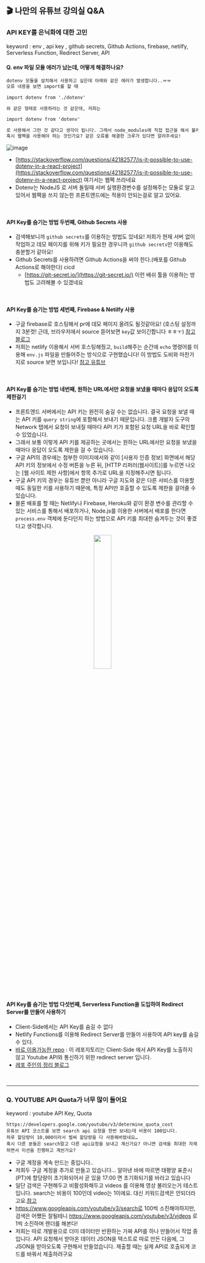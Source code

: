 ## 🎬 나만의 유튜브 강의실 Q&A
### API KEY를 은닉화에 대한 고민
keyword : env , api key , github secrets, Github Actions, firebase, netilfy, Serverless Function, Redirect Server, API

#### Q. env 파일 모듈 에러가 났는데, 어떻게 해결하나요?

```markdown
dotenv 모듈을 설치해서 사용하고 싶은데 아래와 같은 에러가 발생합니다..ㅠㅠ
오류 내용을 보면 import를 할 때 

import dotenv from './dotenv' 

와 같은 형태로 사용하라는 것 같은데, 저희는 

import dotenv from 'dotenv'

로 사용해서 그런 것 같다고 생각이 됩니다. 그래서 node_modules에 직접 접근을 해서 불러오기를 시도했지만 실패했습니다...
혹시 웹팩을 사용해야 하는 것인가요? 같은 오류를 해결한 크루가 있다면 알려주세요!
```
![image](https://user-images.githubusercontent.com/59258239/110398682-ac1ec400-80b7-11eb-9c2f-ef587a33f3b6.png)


- [https://stackoverflow.com/questions/42182577/is-it-possible-to-use-dotenv-in-a-react-project](https://stackoverflow.com/questions/42182577/is-it-possible-to-use-dotenv-in-a-react-project) 여기서는 웹팩 쓰라네요
- Dotenv는 NodeJS 로 서버 돌릴때 서버 실행환경변수를 설정해주는 모듈로 알고 있어서 웹팩을 쓰지 않는한 프론트엔드에는 적용이 안되는걸로 알고 있어요.

<br />

#### API Key를 숨기는 방법 두번째, Github Secrets 사용

- 검색해보니까 `github secrets`를 이용하는 방법도 있네요! 저희가 현재 서버 없이 작업하고 데모 페이지를 위해 키가 필요한 경우니까 `github secrets`만 이용해도 충분할거 같아요!
- Github Secrets를 사용하려면 Github Actions을 써야 한다.(배포를 Github Actions로 해야한다) cicd
    - [https://git-secret.io/](https://git-secret.io/) 이런 배쉬 툴을 이용하는 방법도 고려해볼 수 있겠네요

<br />

#### API Key를 숨기는 방법 세번째, Firebase & Netilfy 사용

- 구글 firebase로 호스팅해서 pr에 데모 페이지 올려도 될것같아요! (호스팅 설정까지 3분컷! 근데, 브라우저에서 source 뜯어보면 `key`값 보이긴합니다 ㅎㅎㅜ) [참고 블로그](https://zereight.tistory.com/827)
- 저희는 netlify 이용해서 서버 호스팅해줬고, `build`해주는 순간에 `echo` 명령어를 이용해 `env.js` 파일을 만들어주는 방식으로 구현했습니다! 이 방법도 도비와 마찬가지로 source 보면 보입니다! [참고 유튜브](https://youtu.be/2J3xbMkH2K4)

<br />

#### API Key를 숨기는 방법 네번째, 원하는 URL에서만 요청을 보냈을 때마다 응답이 오도록 제한걸기
- 프론트엔드 서버에서는 API 키는 완전히 숨길 수는 없습니다. 결국 요청을 보낼 때는 API 키를 `query string`에 포함해서 보내기 때문입니다. 크롬 개발자 도구의 Network 탭에서 요청이 보내질 때마다 API 키가 포함된 요청 URL을 바로 확인할 수 있었습니다.
- 그래서 보통 이렇게 API 키를 제공하는 곳에서는 원하는 URL에서만 요청을 보냈을 때마다 응답이 오도록 제한을 걸 수 있습니다.
- 구글 API의 경우에는 첨부한 이미지에서와 같이 [사용자 인증 정보] 화면에서 해당 API 키의 정보에서 수정 버튼을 누른 뒤, [HTTP 리퍼러(웹사이트)]를 누르면 나오는 [웹 사이트 제한 사항]에서 항목 추가로 URL을 지정해주시면 됩니다.
- 구글 API 키의 경우는 유튜브 뿐만 아니라 구글 지도와 같은 다른 서비스를 이용할 때도 동일한 키를 사용하기 때문에, 특정 API만 호출할 수 있도록 제한을 걸어줄 수 있습니다.
- 물론 배포를 할 때는 Netlify나 Firebase, Heroku와 같이 환경 변수를 관리할 수 있는 서비스를 통해서 배포하거나, Node.js를 이용한 서버에서 배포를 한다면 `process.env` 객체에 둔다던지 하는 방법으로 API 키를 최대한 숨겨두는 것이 좋겠다고 생각합니다.
<p align="center"><img src="https://user-images.githubusercontent.com/59258239/110399439-361b5c80-80b9-11eb-94d3-0e20b42a972b.png"  width="30%" ></p>
<br />

#### API Key를 숨기는 방법 다섯번째, Serverless Function을 도입하여 Redirect Server를 만들어 사용하기
- Client-Side에서는 API Key를 숨길 수 없다
- Netlify Functions를 이용해 Redirect Server를 만들어 사용하여 API key를 숨길 수 있다.
- [바로 이용가능한 repo](https://github.com/bigsaigon333/hide-api-key-with-serverless-functions) : 이 레포지토리는 Client-Side 에서 API Key를 노출하지 않고 Youtube API와 통신하기 위한 redirect server 입니다.
- [레포 주인의 정리 블로그](https://velog.io/@bigsaigon333/Client-Side%EC%97%90%EC%84%9C-Youtube-API-Key-%EC%88%A8%EA%B8%B0%EA%B8%B0)
<br />

---

### Q. YOUTUBE API Quota가 너무 많이 들어요
keyword : youtube API Key, Quota 
```
https://developers.google.com/youtube/v3/determine_quota_cost
유튜브 API 코스트를 보면 search api 요청을 한번 보내는데 비용이 100입니다. 
하루 할당량이 10,000이라서 벌써 할당량을 다 사용해버렸네요… 
혹시 다른 분들은 search말고 다른 api요청을 보내고 계신가요? 아니면 검색을 최대한 자제하면서 미션을 진행하고 계씬가요?
```
- 구글 계정을 계속 만드는 중입니다..
- 저희두 구글 계정을 추가로 만들고 있습니다... 알아낸 바에 따르면 태평양 표준시(PT)에 할당량이 초기화되어서 곧 있을 17:00 면 초기화되기를 바라고 있습니다
- 일단 검색은 구현해두고 비활성화해두고 videos 를 이용해 영상 불러오는거 테스트 입니다. search는 비용이 100인데 video는 1이에요. 대신 키워드검색은 안되더라고요.[참고](https://developers.google.com/youtube/v3/docs/videos/list?hl=ko)
- https://www.googleapis.com/youtube/v3/search로 100씩 소진해야하지만, 검색은 어쨌든 잘될테니 https://www.googleapis.com/youtube/v3/videos 로 1씩 소진하며 렌더를 해본다!
- 저희는 따로 개발용으로 더미 데이터만 반환하는 가짜 API를 하나 만들어서 작업 중입니다. API 요청해서 받아온 데이터 JSON을 텍스트로 따로 만든 다음에, 그 JSON을 받아오도록 구현해서 만들었습니다. 제출할 때는 실제 API로 호출되게 코드를 바꿔서 제출하려구요
